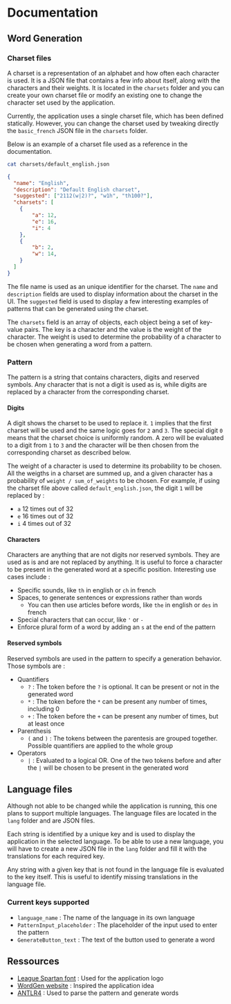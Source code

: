 # Documentation

## Word Generation

### Charset files

A charset is a representation of an alphabet and how often each character is used. It is a JSON file that contains a few info about itself, along with the characters and their weights. It is located in the `charsets` folder and you can create your own charset file or modify an existing one to change the character set used by the application.

Currently, the application uses a single charset file, which has been defined statically. However, you can change the charset used by tweaking directly the `basic_french` JSON file in the `charsets` folder.

Below is an example of a charset file used as a reference in the documentation.

```bash
cat charsets/default_english.json
```

```json
{
  "name": "English",
  "description": "Default English charset",
  "suggested": ["2112(w|2)?", "w1h", "th100?"],
  "charsets": [
    {
        "a": 12,
        "e": 16,
        "i": 4
    },
    {
        "b": 2,
        "w": 14,
    }
  ]
}
```

The file name is used as an unique identifier for the charset. The `name` and `description` fields are used to display information about the charset in the UI. The `suggested` field is used to display a few interesting examples of patterns that can be generated using the charset.

The `charsets` field is an array of objects, each object being a set of key-value pairs. The key is a character and the value is the weight of the character. The weight is used to determine the probability of a character to be chosen when generating a word from a pattern.

### Pattern

The pattern is a string that contains characters, digits and reserved symbols. Any character that is not a digit is used as is, while digits are replaced by a character from the corresponding charset.

#### Digits

A digit shows the charset to be used to replace it. `1` implies that the first charset will be used and the same logic goes for `2` and `3`. The special digit `0` means that the charset choice is uniformly random. A zero will be evaluated to a digit from `1` to `3` and the character will be then chosen from the corresponding charset as described below.

The weight of a character is used to determine its probability to be chosen. All the weigths in a charset are summed up, and a given character has a probability of `weight / sum_of_weights` to be chosen. For example, if using the charset file above called `default_english.json`, the digit `1` will be replaced by :
- `a` 12 times out of 32
- `e` 16 times out of 32
- `i` 4 times out of 32

#### Characters

Characters are anything that are not digits nor reserved symbols. They are used as is and are not replaced by anything. It is useful to force a character to be present in the generated word at a specific position. Interesting use cases include :
- Specific sounds, like `th` in english or `ch` in french
- Spaces, to generate sentences or expressions rather than words
  - You can then use articles before words, like `the` in english or `des` in french
- Special characters that can occur, like `'` or `-`
- Enforce plural form of a word by adding an `s` at the end of the pattern

#### Reserved symbols

Reserved symbols are used in the pattern to specify a generation behavior. Those symbols are :

- Quantifiers
  - `?` : The token before the `?` is optional. It can be present or not in the generated word
  - `*` : The token before the `*` can be present any number of times, including 0
  - `+` : The token before the `+` can be present any number of times, but at least once
- Parenthesis
  - `(` and `)` : The tokens between the parentesis are grouped together. Possible quantifiers are applied to the whole group
- Operators
  - `|` : Evaluated to a logical OR. One of the two tokens before and after the `|` will be chosen to be present in the generated word

## Language files

Although not able to be changed while the application is running, this one plans to support multiple languages. The language files are located in the `lang` folder and are JSON files.

Each string is identified by a unique key and is used to display the application in the selected language. To be able to use a new language, you will have to create a new JSON file in the `lang` folder and fill it with the translations for each required key.

Any string with a given key that is not found in the language file is evaluated to the key itself. This is useful to identify missing translations in the language file.

### Current keys supported

- `language_name` : The name of the language in its own language
- `PatternInput_placeholder` : The placeholder of the input used to enter the pattern
- `GenerateButton_text` : The text of the button used to generate a word

## Ressources

- [League Spartan font](https://www.theleagueofmoveabletype.com/league-spartan) : Used for the application logo
- [WordGen website](https://www.wordgen.eu/#!en/generator/from-letters) : Inspired the application idea
- [ANTLR4](https://www.antlr.org/) : Used to parse the pattern and generate words